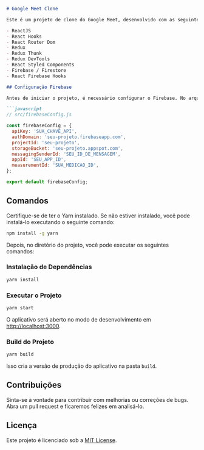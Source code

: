 ```markdown
# Google Meet Clone

Este é um projeto de clone do Google Meet, desenvolvido com as seguintes tecnologias:

- ReactJS
- React Hooks
- React Router Dom
- Redux
- Redux Thunk
- Redux DevTools
- React Styled Components
- Firebase / Firestore
- React Firebase Hooks

## Configuração Firebase

Antes de iniciar o projeto, é necessário configurar o Firebase. No arquivo `src/firebaseConfig.js`, insira suas credenciais do Firebase da seguinte forma:

```javascript
// src/firebaseConfig.js

const firebaseConfig = {
  apiKey: 'SUA_CHAVE_API',
  authDomain: 'seu-projeto.firebaseapp.com',
  projectId: 'seu-projeto',
  storageBucket: 'seu-projeto.appspot.com',
  messagingSenderId: 'SEU_ID_DE_MENSAGEM',
  appId: 'SEU_APP_ID',
  measurementId: 'SUA_MEDICAO_ID',
};

export default firebaseConfig;
```

## Comandos

Certifique-se de ter o Yarn instalado. Se não estiver instalado, você pode instalá-lo executando o seguinte comando:

```bash
npm install -g yarn
```

Depois, no diretório do projeto, você pode executar os seguintes comandos:

### Instalação de Dependências

```bash
yarn install
```

### Executar o Projeto

```bash
yarn start
```

O aplicativo será aberto no modo de desenvolvimento em [http://localhost:3000](http://localhost:3000).

### Build do Projeto

```bash
yarn build
```

Isso cria a versão de produção do aplicativo na pasta `build`.

## Contribuições

Sinta-se à vontade para contribuir com melhorias ou correções de bugs. Abra um pull request e ficaremos felizes em analisá-lo.

## Licença

Este projeto é licenciado sob a [MIT License](LICENSE).
```
